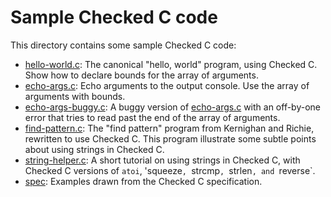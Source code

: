 # Sample Checked C code

This directory contains some sample Checked C code:
- [hello-world.c](hello-world.c): The canonical "hello, world" program, using Checked C.  Show how to declare bounds for the array of arguments.
- [echo-args.c](echo-args.c): Echo arguments to the output console.  Use the array of arguments with bounds.
- [echo-args-buggy.c](echo-args-buggy.c): A buggy version of [echo-args.c](echo-args.c) with an off-by-one error that tries to read past the end of the array of arguments.
- [find-pattern.c](find-pattern.c): The "find pattern" program from Kernighan and Richie, rewritten to use Checked C.  This program illustrate some subtle points about using strings in Checked C.
- [string-helper.c](string-helpers.c): A short tutorial on using strings in Checked C, with Checked C versions of `atoi`, 'squeeze`, `strcmp`, `strlen`, and `reverse`.
- [spec](spec): Examples drawn from the Checked C specification.


